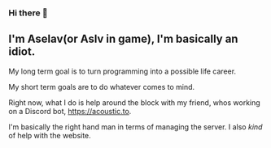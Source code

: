### Hi there 👋
## I'm Aselav(or Aslv in game), I'm basically an idiot.

My long term goal is to turn programming into a possible life career.

My short term goals are to do whatever comes to mind.

Right now, what I do is help around the block with my friend, whos working on a Discord bot, https://acoustic.to.

I'm basically the right hand man in terms of managing the server. I also *kind* of help with the website.

<!--
**aselav/aselav** is a ✨ _special_ ✨ repository because its `README.md` (this file) appears on your GitHub profile.

Here are some ideas to get you started:

- 🔭 I’m currently working on ...
- 🌱 I’m currently learning ...
- 👯 I’m looking to collaborate on ...
- 🤔 I’m looking for help with ...
- 💬 Ask me about ...
- 📫 How to reach me: ...
- 😄 Pronouns: ...
- ⚡ Fun fact: ...
-->
